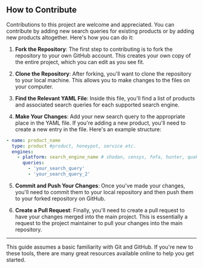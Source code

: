 ## How to Contribute

Contributions to this project are welcome and appreciated. You can contribute by adding new search queries for existing products or by adding new products altogether. Here's how you can do it:

1. **Fork the Repository**: The first step to contributing is to fork the repository to your own GitHub account. This creates your own copy of the entire project, which you can edit as you see fit.

2. **Clone the Repository**: After forking, you'll want to clone the repository to your local machine. This allows you to make changes to the files on your computer.

3. **Find the Relevant YAML File**: Inside this file, you'll find a list of products and associated search queries for each supported search engine. 

4. **Make Your Changes**: Add your new search query to the appropriate place in the YAML file. If you're adding a new product, you'll need to create a new entry in the file. Here's an example structure:

```yaml
- name: product_name
  type: product #product, honeypot, service etc.
  engines:
    - platform: search_engine_name # shodan, censys, fofa, hunter, quake, zoomeye, netlas, criminalip, publicwww, hunterhow, google
      queries:
        - 'your_search_query'
        - 'your_search_query_2'
```

5. **Commit and Push Your Changes**: Once you've made your changes, you'll need to commit them to your local repository and then push them to your forked repository on GitHub.

6. **Create a Pull Request**: Finally, you'll need to create a pull request to have your changes merged into the main project. This is essentially a request to the project maintainer to pull your changes into the main repository.

---

This guide assumes a basic familiarity with Git and GitHub. If you're new to these tools, there are many great resources available online to help you get started.
